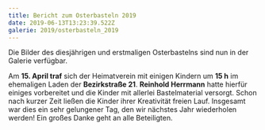 ```yaml
---
title: Bericht zum Osterbasteln 2019
date: 2019-06-13T13:23:39.522Z
galerie: 2019/osterbasteln_2019
---
```

Die Bilder des diesjährigen und erstmaligen Osterbastelns sind nun in der Galerie verfügbar.

Am **15. April traf** sich der Heimatverein mit einigen Kindern um **15 h** im ehemaligen Laden der **Bezirkstraße 21**. **Reinhold Herrmann** hatte hierfür einiges vorbereitet und die Kinder mit allerlei Bastelmaterial versorgt. Schon nach kurzer Zeit ließen die Kinder ihrer Kreativität freien Lauf. Insgesamt war dies ein sehr gelungener Tag, den wir nächstes Jahr wiederholen werden! Ein großes Danke geht an alle Beteiligten. 
